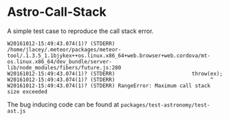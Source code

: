 # Astro-Call-Stack

A simple test case to reproduce the call stack error.

```
W20161012-15:49:43.074(1)? (STDERR) /home/jlacey/.meteor/packages/meteor-tool/.1.3.5_1.1bjykex++os.linux.x86_64+web.browser+web.cordova/mt-os.linux.x86_64/dev_bundle/server-lib/node_modules/fibers/future.js:280
W20161012-15:49:43.074(1)? (STDERR) 						throw(ex);
W20161012-15:49:43.074(1)? (STDERR) 						      ^
W20161012-15:49:43.074(1)? (STDERR) RangeError: Maximum call stack size exceeded
```

The bug inducing code can be found at `packages/test-astronomy/test-ast.js`
 